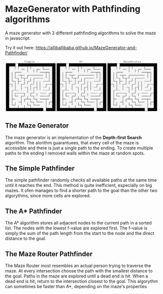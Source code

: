 # MazeGenerator with Pathfinding algorithms
A maze generator with 3 different pathfinding algorithms to solve the maze in javascript.

Try it out here: https://alliballibaba.github.io/MazeGenerator-and-Pathfinder/

![](example.gif)

## The Maze Generator
The maze generator is an implementation of the **Depth-first Search** algorithm. The alorithm guarantuees, 
that every cell of the maze is accessible and there is just a single path to the ending. To create multiple
paths to the ending I removed walls within the maze at random spots.

## The Simple Pathfinder
The simple pathfinder randomly checks all available paths at the same time until it reaches the end. This method is 
quite inefficient, especially on big mazes. It ofen manages to find a shorter path to the goal than the other two
algorythms, since more cells are explored.

## The A* Pathfinder
The A* algorithm stores all adjacent nodes to the current path in a sorted list. The nodes with the lowest f-value 
are explored first. The f-value is simply the sum of the path length from the start to the node and the direct distance 
to the goal.

## The Maze Router Pathfinder
The Maze Router most resembles an actual person trying to traverse the maze. At every intersection choose the path
with the smallest distance to the goal. Paths in the maze are explored until a dead end is hit. When a dead end is
hit, return to the intersection closest to the goal. This algorythm can sometimes be faster than A*, depending on the maze's
properties



